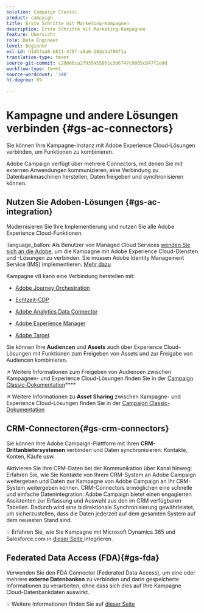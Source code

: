 ```yaml
---
solution: Campaign Classic
product: campaign
title: Erste Schritte mit Marketing-Kampagnen
description: Erste Schritte mit Marketing-Kampagnen
feature: Übersicht
role: Data Engineer
level: Beginner
exl-id: d1d57aa8-b811-470f-a8a6-18da3a700f1a
translation-type: tm+mt
source-git-commit: c2d066ca2f935455861c3d6747c9805c847f2e0d
workflow-type: tm+mt
source-wordcount: '348'
ht-degree: 6%

---
```


# Kampagne und andere Lösungen verbinden {#gs-ac-connectors}

Sie können Ihre Kampagne-Instanz mit Adobe Experience Cloud-Lösungen verbinden, um Funktionen zu kombinieren.

Adobe Campaign verfügt über mehrere Connectors, mit denen Sie mit externen Anwendungen kommunizieren, eine Verbindung zu Datenbankmaschinen herstellen, Daten freigeben und synchronisieren können.

## Nutzen Sie Adoben-Lösungen {#gs-ac-integration}

Modernisieren Sie Ihre Implementierung und nutzen Sie alle Adobe Experience Cloud-Funktionen.

:language_ballon: Als Benutzer von Managed Cloud Services [wenden Sie sich an die Adobe](../start/support.md#support), um die Kampagne mit Adobe Experience Cloud-Diensten und -Lösungen zu verbinden. Sie müssen Adobe Identity Management Service (IMS) implementieren. [Mehr dazu](../start/connect.md#connect-ims)

Kampagne v8 kann eine Verbindung herstellen mit:

* [Adobe Journey Orchestration](https://experienceleague.adobe.com/docs/journeys/using/action-journeys/acc-action.html?lang=en)

* [Echtzeit-CDP](../connect/ac-rtcdp.md)

* [Adobe Analytics Data Connector](../connect/ac-aa.md)

* [Adobe Experience Manager](../connect/ac-aem.md)

* [Adobe Target](../connect/ac-at.md)

Sie können Ihre **Audiencen** und **Assets** auch über Experience Cloud-Lösungen mit Funktionen zum Freigeben von Assets und zur Freigabe von Audiencen kombinieren.

:arrow_upper_right: Weitere Informationen zum Freigeben von Audiencen zwischen Kampagnen- und Experience Cloud-Lösungen finden Sie in der [Campaign Classic-Dokumentation](https://experienceleague.adobe.com/docs/campaign-classic/using/integrating-with-adobe-experience-cloud/audience-sharing/sharing-audiences-with-adobe-experience-cloud.html?lang=en#integrating-with-adobe-experience-cloud)****

:arrow_upper_right: Weitere Informationen zu **Asset Sharing** zwischen Kampagne- und Experience Cloud-Lösungen finden Sie in der [Campaign Classic-Dokumentation](https://experienceleague.adobe.com/docs/campaign-classic/using/integrating-with-adobe-experience-cloud/asset-sharing/sharing-assets-with-adobe-experience-cloud.html?lang=en#integrating-with-adobe-experience-cloud)

## CRM-Connectoren{#gs-crm-connectors}

Sie können Ihre Adobe Campaign-Plattform mit Ihren **CRM-Drittanbietersystemen** verbinden und Daten synchronisieren: Kontakte, Konten, Käufe usw.

Aktivieren Sie Ihre CRM-Daten bei der Kommunikation über Kanal hinweg: Erfahren Sie, wie Sie Kontakte von Ihrem CRM-System an Adobe Campaign weitergeben und Daten zur Kampagne von Adobe Campaign an Ihr CRM-System weitergeben können.
CRM-Connectors ermöglichen eine schnelle und einfache Datenintegration: Adobe Campaign bietet einen engagierten Assistenten zur Erfassung und Auswahl aus den im CRM verfügbaren Tabellen. Dadurch wird eine bidirektionale Synchronisierung gewährleistet, um sicherzustellen, dass die Daten jederzeit auf dem gesamten System auf dem neuesten Stand sind.

:bulb: Erfahren Sie, wie Sie Kampagne mit Microsoft Dynamics 365 und Salesforce.com in [dieser Seite ](crm.md) integrieren.


## Federated Data Access (FDA){#gs-fda}

Verwenden Sie den FDA Connector (Federated Data Access), um eine oder mehrere **externe Datenbanken** zu verbinden und darin gespeicherte Informationen zu verarbeiten, ohne dass sich dies auf Ihre Kampagne Cloud-Datenbankdaten auswirkt.

:bulb: Weitere Informationen finden Sie auf [dieser Seite](fda.md)


<!-- 
 ## Integrate with social media

Use the **Managing social networks (Social Marketing)** option to interact with customers and prospects via Twitter.

* Send messages - Use Adobe Campaign Social Marketing to send messages on Twitter. Adobe Campaign lets you post messages directly to your twitter account. You can also send direct messages to all your followers.

* Collect new contacts - Adobe Campaign Social Marketing also makes it easy to acquire new contacts via Facebook: contact users and ask them if they want to share their profile information. If they accept, Adobe Campaign automatically recovers the data, which enables you to carry out targeting campaigns and, when possible, to implement cross-channel strategies.

:bulb: Learn how to set up and use Campaign Social Marketing in [this section](../connect/ac-tw.md) -->